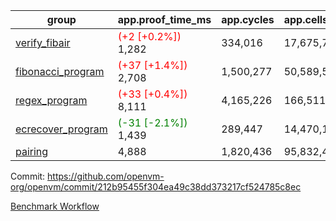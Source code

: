 | group | app.proof_time_ms | app.cycles | app.cells_used | leaf.proof_time_ms | leaf.cycles | leaf.cells_used |
| -- | -- | -- | -- | -- | -- | -- |
| [verify_fibair](https://github.com/openvm-org/openvm/blob/benchmark-results/benchmarks-pr/1596/verify_fibair-212b95455f304ea49c38dd373217cf524785c8ec.md) |<span style='color: red'>(+2 [+0.2%])</span> 1,282 |  334,016 |  17,675,786 |- | - | - |
| [fibonacci_program](https://github.com/openvm-org/openvm/blob/benchmark-results/benchmarks-pr/1596/fibonacci-212b95455f304ea49c38dd373217cf524785c8ec.md) |<span style='color: red'>(+37 [+1.4%])</span> 2,708 |  1,500,277 |  50,589,503 |- | - | - |
| [regex_program](https://github.com/openvm-org/openvm/blob/benchmark-results/benchmarks-pr/1596/regex-212b95455f304ea49c38dd373217cf524785c8ec.md) |<span style='color: red'>(+33 [+0.4%])</span> 8,111 |  4,165,226 |  166,511,152 |- | - | - |
| [ecrecover_program](https://github.com/openvm-org/openvm/blob/benchmark-results/benchmarks-pr/1596/ecrecover-212b95455f304ea49c38dd373217cf524785c8ec.md) |<span style='color: green'>(-31 [-2.1%])</span> 1,439 |  289,447 |  14,470,186 |- | - | - |
| [pairing](https://github.com/openvm-org/openvm/blob/benchmark-results/benchmarks-pr/1596/pairing-212b95455f304ea49c38dd373217cf524785c8ec.md) | 4,888 |  1,820,436 |  95,832,407 |- | - | - |


Commit: https://github.com/openvm-org/openvm/commit/212b95455f304ea49c38dd373217cf524785c8ec

[Benchmark Workflow](https://github.com/openvm-org/openvm/actions/runs/14673922254)
